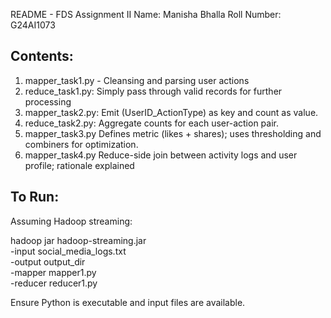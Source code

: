 README - FDS Assignment II
Name: Manisha Bhalla
Roll Number: G24AI1073

Contents:
---------
1. mapper_task1.py - Cleansing and parsing user actions
2. reduce_task1.py: Simply pass through valid records for further processing
3. mapper_task2.py: Emit (UserID_ActionType) as key and count as value.
4. reduce_task2.py: Aggregate counts for each user-action pair.
5. mapper_task3.py Defines metric (likes + shares); uses thresholding and combiners for optimization.
6. mapper_task4.py Reduce-side join between activity logs and user profile; rationale
explained

To Run:
-------
Assuming Hadoop streaming:

hadoop jar hadoop-streaming.jar \
  -input social_media_logs.txt \
  -output output_dir \
  -mapper mapper1.py \
  -reducer reducer1.py

Ensure Python is executable and input files are available.
